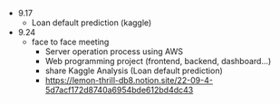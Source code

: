 * 9.17
  * Loan default prediction (kaggle)
* 9.24
   * face to face meeting
     * Server operation process using AWS 
     * Web programming project (frontend, backend, dashboard...)
     * share Kaggle Analysis (Loan default prediction)
     * https://lemon-thrill-db8.notion.site/22-09-4-5d7acf172d8740a6954bde612bd4dc43
